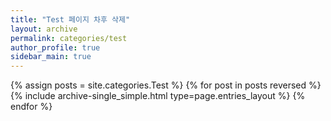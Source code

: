 ```yaml
---
title: "Test 페이지 차후 삭제"
layout: archive
permalink: categories/test
author_profile: true
sidebar_main: true
---
```

<!-- 공백이 포함되어 있는 카테고리 이름의 경우 site.categories.['a b c'] 이런식으로! -->

{% assign posts = site.categories.Test %}
{% for post in posts reversed %} 
    {% include archive-single_simple.html type=page.entries_layout %} 
{% endfor %}
